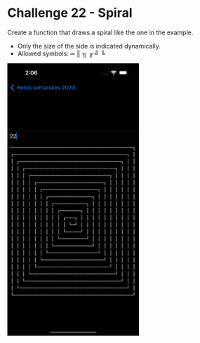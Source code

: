 # Challenge 22 - Spiral

Create a function that draws a spiral like the one in the example.
  - Only the size of the side is indicated dynamically.
  - Allowed symbols: ═ ║ ╗ ╔ ╝ ╚

<img src="/ChallengesImages/Challenge%2022.png" width="300" height="620">